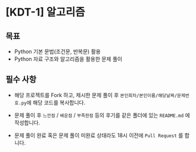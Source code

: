 # [KDT-1] 알고리즘

## 목표

* Python 기본 문법(조건문, 반복문) 활용 
* Python 자료 구조와 알고리즘을 활용한 문제 풀이

## 필수 사항

* 해당 프로젝트를 Fork 하고, 제시한 문제 풀이 후 `본인회차/본인이름/해당날짜/문제번호.py`에 해당 코드를 복사합니다.

* 문제 풀이 후 `느낀점` / `배운점` / `부족한점` 등의 후기를 같은 폴더에 있는 `README.md` 에 작성합니다.

* 문제 풀이 완료 혹은 문제 풀이 미완료 상태라도 18시 이전에 `Pull Request` 를 합니다.